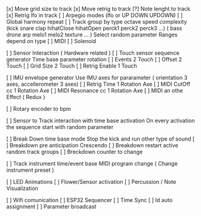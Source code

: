 [x] Move grid size to track
[x] Move retrig to track
[?] Note lenght to track
[x] Retrig lfo in track
[ ] Arpegio modes (lfo or UP DOWN UPDOWN)
[ ] Global harmony repeat
[ ] Track group by type octave speed complexity (kick snare clap hihatClose hihatOpen perck1 perck2 perck3 ...) ( bass drone arp melo1 melo2 texture ... )
    Select random parameter Ranges depend on type
  [ ] MIDI
  [ ] Solenoid

[ ] Sensor Interaction ( Hardware related )
  [ ] Touch sensor sequence generator
      Time base parameter rotation
      [ ] Events 2 Touch
      [ ] Offset 2 Touch
      [ ] Grid Size 2 Touch
      [ ] Retrig Enable 1 Touch

  [ ] IMU envelope generator
      Use IMU axes for pararameter ( orientation 3 axes, accellerometer 3 axes)
      [ ] Retrig Time 1 Rotation Axe
      [ ] MIDI CutOff cc 1 Rotation Axe
      [ ] MIDI Resonance cc 1 Rotation Axe
      [ ] MIDI an othe Effect ( Redux )

  [ ] Rotary encoder to bpm 

[ ] Sensor to Track interaction with time base activation
    On every activation the sequence start with random parameter 

[ ] Break Down time base mode 
    Stop the kick and run other type of sound 
[ ] Breakdown pre anticipation
    Crescendo
[ ] Breakdown restart active random track groups
[ ] Breckdown counter to change 

[ ] Track instrument time/event base MIDI program change ( Change instrument preset )

[ ] LED Animations
  [ ] Flower/Sensor activation
  [ ] Percussion / Note Visualization

[ ] Wifi comunication
  [ ] ESP32 Sequencer
  [ ] Time Sync
  [ ] Id auto assignment
  [ ] Parameter broadcast